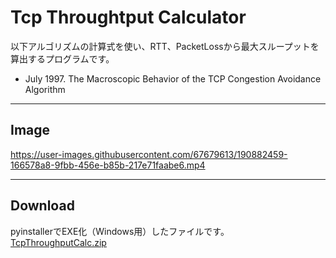 # Tcp Throughtput Calculator
以下アルゴリズムの計算式を使い、RTT、PacketLossから最大スループットを算出するプログラムです。  

 - July 1997. The Macroscopic Behavior of the TCP Congestion Avoidance Algorithm  
 
 ---

## Image
https://user-images.githubusercontent.com/67679613/190882459-166578a8-9fbb-456e-b85b-217e71faabe6.mp4


---
## Download
pyinstallerでEXE化（Windows用）したファイルです。  
[TcpThroughputCalc.zip](https://github.com/ss95089/TcpThroughtputCalculator/files/9592914/TcpThroughputCalc.zip)
